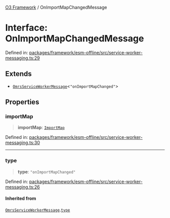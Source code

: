 [O3 Framework](../API.md) / OnImportMapChangedMessage

# Interface: OnImportMapChangedMessage

Defined in: [packages/framework/esm-offline/src/service-worker-messaging.ts:29](https://github.com/openmrs/openmrs-esm-core/blob/18d2874f03a33a6ab8295af0e87ac97fdd150718/packages/framework/esm-offline/src/service-worker-messaging.ts#L29)

## Extends

- [`OmrsServiceWorkerMessage`](OmrsServiceWorkerMessage.md)\<`"onImportMapChanged"`\>

## Properties

### importMap

> **importMap**: [`ImportMap`](ImportMap.md)

Defined in: [packages/framework/esm-offline/src/service-worker-messaging.ts:30](https://github.com/openmrs/openmrs-esm-core/blob/18d2874f03a33a6ab8295af0e87ac97fdd150718/packages/framework/esm-offline/src/service-worker-messaging.ts#L30)

***

### type

> **type**: `"onImportMapChanged"`

Defined in: [packages/framework/esm-offline/src/service-worker-messaging.ts:26](https://github.com/openmrs/openmrs-esm-core/blob/18d2874f03a33a6ab8295af0e87ac97fdd150718/packages/framework/esm-offline/src/service-worker-messaging.ts#L26)

#### Inherited from

[`OmrsServiceWorkerMessage`](OmrsServiceWorkerMessage.md).[`type`](OmrsServiceWorkerMessage.md#type)
